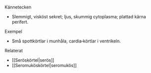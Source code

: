 Kännetecken
- Slemmigt, visköst sekret; ljus, skummig cytoplasma; plattad kärna perifert.

Exempel
- Små spottkörtlar i munhåla, cardia‑körtlar i ventrikeln.

Relaterat
- [[Seröskörtel|serös]]
- [[Seromuköskörtel|seromukös]]

